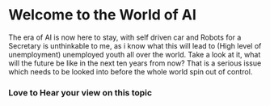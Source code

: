 # Welcome to the World of AI #
The era of AI is now here to stay, with self driven car and Robots for a Secretary is unthinkable to me, as i know what this will lead to (High level of unemployment) unemployed youth all over the world. Take a look at it, what will the future be like in the next ten years from now? That is a serious issue which needs to be looked into before the whole world spin out of control.
### Love to Hear your view on this topic ###


